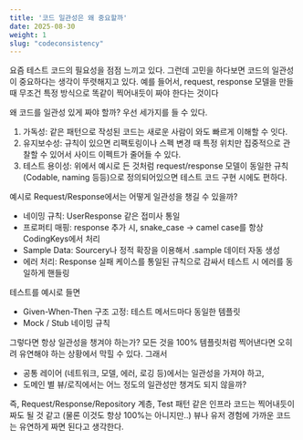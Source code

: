 ```yaml
---
title: '코드 일관성은 왜 중요할까'
date: 2025-08-30
weight: 1
slug: "codeconsistency"
---
```


요즘 테스트 코드의 필요성을 점점 느끼고 있다.
그런데 고민을 하다보면 코드의 일관성이 중요하다는 생각이 뚜렷해지고 있다.
예를 들어서, request, response 모델을 만들때 무조건 특정 방식으로 똑같이 찍어내듯이 짜야 한다는 것이다

왜 코드를 일관성 있게 짜야 할까? 우선 세가지를 들 수 있다.
1. 가독성: 같은 패턴으로 작성된 코드는 새로운 사람이 와도 빠르게 이해할 수 잇다.
2. 유지보수성: 규칙이 있으면 리팩토링이나 스펙 변경 때 특정 위치만 집중적으로 관찰할 수 있어서 사이드 이펙트가 줄어들 수 있다.
3. 테스트 용이성: 위에서 예시로 든 것처럼 request/response 모델이 동일한 규칙(Codable, naming 등등)으로 정의되어있으면 테스트 코드 구현 시에도 편하다.

예시로 Request/Response에서는 어떻게 일관성을 챙길 수 있을까?
- 네이밍 규칙: UserResponse 같은 접미사 통일
- 프로퍼티 매핑: response 추가 시, snake_case -> camel case를 항상 CodingKeys에서 처리
- Sample Data: Sourcery나 정적 확장을 이용해서 .sample 데이터 자동 생성
- 에러 처리: Response 실패 케이스를 통일된 규칙으로 감싸서 테스트 시 에러를 동일하게 핸들링

테스트를 예시로 들면
- Given-When-Then 구조 고정: 테스트 메서드마다 동일한 템플릿
- Mock / Stub 네이밍 규칙
  

그렇다면 항상 일관성을 챙겨야 하는가?
모든 것을 100% 템플릿처럼 찍어낸다면 오히려 유연해야 하는 상황에서 막힐 수 있다.
그래서 
- 공통 레이어 (네트워크, 모델, 에러, 로깅 등)에서는 일관성을 가져야 하고,
- 도메인 별 뷰/로직에서는 어느 정도의 일관성만 챙겨도 되지 않을까?

즉, Request/Response/Repository 계층, Test 패턴 같은 인프라 코드는 찍어내듯이 짜도 될 것 같고 (물론 이것도 항상 100%는 아니지만..) 뷰나 유저 경험에 가까운 코드는 유연하게 짜면 된다고 생각한다.
